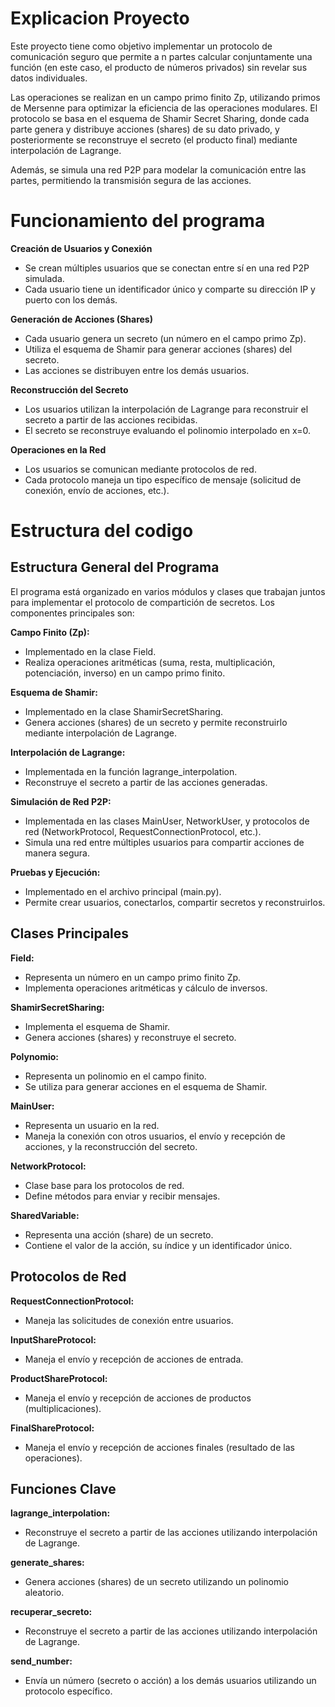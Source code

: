 # Explicacion Proyecto

Este proyecto tiene como objetivo implementar un protocolo de comunicación seguro que permite a n partes calcular conjuntamente una función (en este caso, el producto de números privados) sin revelar sus datos individuales. 

Las operaciones se realizan en un campo primo finito Zp, utilizando primos de Mersenne para optimizar la eficiencia de las operaciones modulares. El protocolo se basa en el esquema de Shamir Secret Sharing, donde cada parte genera y distribuye acciones (shares) de su dato privado, y posteriormente se reconstruye el secreto (el producto final) mediante interpolación de Lagrange.

Además, se simula una red P2P para modelar la comunicación entre las partes, permitiendo la transmisión segura de las acciones. 


# Funcionamiento del programa
**Creación de Usuarios y Conexión**
- Se crean múltiples usuarios que se conectan entre sí en una red P2P simulada.
- Cada usuario tiene un identificador único y comparte su dirección IP y puerto con los demás.

**Generación de Acciones (Shares)**
- Cada usuario genera un secreto (un número en el campo primo Zp).
- Utiliza el esquema de Shamir para generar acciones (shares) del secreto.
- Las acciones se distribuyen entre los demás usuarios.

**Reconstrucción del Secreto**
- Los usuarios utilizan la interpolación de Lagrange para reconstruir el secreto a partir de las acciones recibidas.
- El secreto se reconstruye evaluando el polinomio interpolado en x=0.

**Operaciones en la Red**
- Los usuarios se comunican mediante protocolos de red.
- Cada protocolo maneja un tipo específico de mensaje (solicitud de conexión, envío de acciones, etc.).
  
# Estructura del codigo

## Estructura General del Programa
El programa está organizado en varios módulos y clases que trabajan juntos para implementar el protocolo de compartición de secretos. Los componentes principales son:

**Campo Finito (Zp):**
- Implementado en la clase Field.
- Realiza operaciones aritméticas (suma, resta, multiplicación, potenciación, inverso) en un campo primo finito.

**Esquema de Shamir:**
- Implementado en la clase ShamirSecretSharing.
- Genera acciones (shares) de un secreto y permite reconstruirlo mediante interpolación de Lagrange.

**Interpolación de Lagrange:**
- Implementada en la función lagrange_interpolation.
- Reconstruye el secreto a partir de las acciones generadas.

**Simulación de Red P2P:**
- Implementada en las clases MainUser, NetworkUser, y protocolos de red (NetworkProtocol, RequestConnectionProtocol, etc.).
- Simula una red entre múltiples usuarios para compartir acciones de manera segura.

**Pruebas y Ejecución:**
- Implementado en el archivo principal (main.py).
- Permite crear usuarios, conectarlos, compartir secretos y reconstruirlos.
  
## Clases Principales
  
**Field:**
- Representa un número en un campo primo finito Zp.
- Implementa operaciones aritméticas y cálculo de inversos.

**ShamirSecretSharing:**
- Implementa el esquema de Shamir.
- Genera acciones (shares) y reconstruye el secreto.

**Polynomio:**
- Representa un polinomio en el campo finito.
- Se utiliza para generar acciones en el esquema de Shamir.

**MainUser:**
- Representa un usuario en la red.
- Maneja la conexión con otros usuarios, el envío y recepción de acciones, y la reconstrucción del secreto.

**NetworkProtocol:**
- Clase base para los protocolos de red.
- Define métodos para enviar y recibir mensajes.

**SharedVariable:**
- Representa una acción (share) de un secreto.
- Contiene el valor de la acción, su índice y un identificador único.

## Protocolos de Red
**RequestConnectionProtocol:**
- Maneja las solicitudes de conexión entre usuarios.

**InputShareProtocol:**
- Maneja el envío y recepción de acciones de entrada.

**ProductShareProtocol:**
- Maneja el envío y recepción de acciones de productos (multiplicaciones).

**FinalShareProtocol:**
- Maneja el envío y recepción de acciones finales (resultado de las operaciones).

## Funciones Clave
**lagrange_interpolation:**
- Reconstruye el secreto a partir de las acciones utilizando interpolación de Lagrange.

**generate_shares:**
- Genera acciones (shares) de un secreto utilizando un polinomio aleatorio.

**recuperar_secreto:**
- Reconstruye el secreto a partir de las acciones utilizando interpolación de Lagrange.

**send_number:**
- Envía un número (secreto o acción) a los demás usuarios utilizando un protocolo específico.
